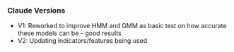 
### Claude Versions 
- V1: Reworked to improve HMM and GMM as basic test on how accurate these models can be - good results 
- V2: Updating indicators/features being used
